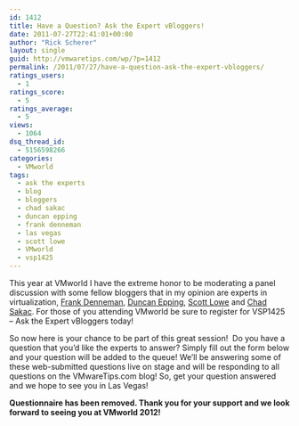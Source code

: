 ```yaml
---
id: 1412
title: Have a Question? Ask the Expert vBloggers!
date: 2011-07-27T22:41:01+00:00
author: "Rick Scherer"
layout: single
guid: http://vmwaretips.com/wp/?p=1412
permalink: /2011/07/27/have-a-question-ask-the-expert-vbloggers/
ratings_users:
  - 1
ratings_score:
  - 5
ratings_average:
  - 5
views:
  - 1064
dsq_thread_id:
  - 5156598266
categories:
  - VMworld
tags:
  - ask the experts
  - blog
  - bloggers
  - chad sakac
  - duncan epping
  - frank denneman
  - las vegas
  - scott lowe
  - VMworld
  - vsp1425
---
```

This year at VMworld I have the extreme honor to be moderating a panel discussion with some fellow bloggers that in my opinion are experts in virtualization, <a href="http://frankdenneman.nl/" target="_blank">Frank Denneman</a>, <a href="http://www.yellow-bricks.com/" target="_blank">Duncan Epping</a>, <a href="http://blog.scottlowe.org" target="_blank">Scott Lowe</a> and <a href="http://virtualgeek.typepad.com" target="_blank">Chad Sakac</a>. For those of you attending VMworld be sure to register for VSP1425 &#8211; Ask the Expert vBloggers today!

So now here is your chance to be part of this great session!  Do you have a question that you&#8217;d like the experts to answer? Simply fill out the form below and your question will be added to the queue! We&#8217;ll be answering some of these web-submitted questions live on stage and will be responding to all questions on the VMwareTips.com blog! So, get your question answered and we hope to see you in Las Vegas!

**Questionnaire has been removed. Thank you for your support and we look forward to seeing you at VMworld 2012!**